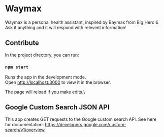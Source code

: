 # Waymax

Waymax is a personal health assistant, inspired by Baymax from Big Hero 6. Ask it anything and it will respond with relevent information!

## Contribute

In the project directory, you can run:

### `npm start`

Runs the app in the development mode.\
Open [http://localhost:3000](http://localhost:3000) to view it in the browser.

The page will reload if you make edits.\

## Google Custom Search JSON API

This app creates GET requests to the Google custom search API. See here for documentation: https://developers.google.com/custom-search/v1/overview 